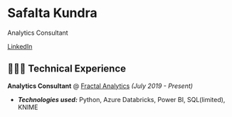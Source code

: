 
# Safalta Kundra
Analytics Consultant <br>

 [LinkedIn](https://www.linkedin.com/in/safalta-kundra/)
 
## 👩🏼‍💻 Technical Experience

**Analytics Consultant** @ [Fractal Analytics](https://fractal.ai/) _(July 2019 - Present)_ <br>

  - **_Technologies used:_** Python, Azure Databricks, Power BI, SQL(limited), KNIME
<br><br>


